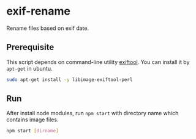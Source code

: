 # exif-rename

Rename files based on exif date.

## Prerequisite

This script depends on command-line utility [exiftool](http://www.sno.phy.queensu.ca/~phil/exiftool/).
You can install it by `apt-get` in ubuntu.

```bash
sudo apt-get install -y libimage-exiftool-perl
```


## Run

After install node modules, run `npm start` with directory name which contains image files.

```bash
npm start [dirname]
```
